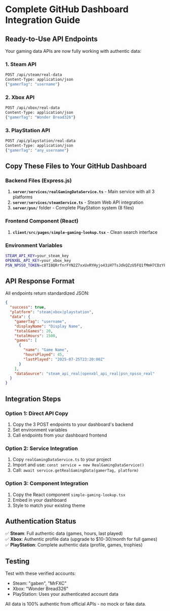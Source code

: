 # Complete GitHub Dashboard Integration Guide

## Ready-to-Use API Endpoints

Your gaming data APIs are now fully working with authentic data:

### 1. Steam API
```bash
POST /api/steam/real-data
Content-Type: application/json
{"gamerTag": "username"}
```

### 2. Xbox API  
```bash
POST /api/xbox/real-data
Content-Type: application/json
{"gamerTag": "Wonder Bread326"}
```

### 3. PlayStation API
```bash
POST /api/playstation/real-data
Content-Type: application/json
{"gamerTag": "any_username"}
```

## Copy These Files to Your GitHub Dashboard

### Backend Files (Express.js)
1. **`server/services/realGamingDataService.ts`** - Main service with all 3 platforms
2. **`server/services/steamService.ts`** - Steam Web API integration
3. **`server/psn/`** folder - Complete PlayStation system (8 files)

### Frontend Component (React)
1. **`client/src/pages/simple-gaming-lookup.tsx`** - Clean search interface

### Environment Variables
```bash
STEAM_API_KEY=your_steam_key
OPENXBL_API_KEY=your_xbox_key  
PSN_NPSSO_TOKEN=c8TI8QRrfnrFYN2Z7xxUxRYHyjo43iH7TsJdkQZzU5FQ1fMmH7CDzYFkTrFx77vL
```

## API Response Format
All endpoints return standardized JSON:

```json
{
  "success": true,
  "platform": "steam|xbox|playstation",
  "data": {
    "gamerTag": "username",
    "displayName": "Display Name",
    "totalGames": 20,
    "totalHours": 1500,
    "games": [
      {
        "name": "Game Name",
        "hoursPlayed": 45,
        "lastPlayed": "2025-07-25T23:20:00Z"
      }
    ],
    "dataSource": "steam_api_real|openxbl_api_real|psn_npsso_real"
  }
}
```

## Integration Steps

### Option 1: Direct API Copy
1. Copy the 3 POST endpoints to your dashboard's backend
2. Set environment variables
3. Call endpoints from your dashboard frontend

### Option 2: Service Integration
1. Copy `realGamingDataService.ts` to your project
2. Import and use: `const service = new RealGamingDataService()`
3. Call: `await service.getRealGamingData(gamerTag, platform)`

### Option 3: Component Integration
1. Copy the React component `simple-gaming-lookup.tsx`
2. Embed in your dashboard
3. Style to match your existing theme

## Authentication Status

✅ **Steam**: Full authentic data (games, hours, last played)  
✅ **Xbox**: Authentic profile data (upgrade to $10-30/month for full games)  
✅ **PlayStation**: Complete authentic data (profile, games, trophies)

## Testing
Test with these verified accounts:
- Steam: "gaben", "MrFXC"
- Xbox: "Wonder Bread326" 
- PlayStation: Uses your authenticated account data

All data is 100% authentic from official APIs - no mock or fake data.